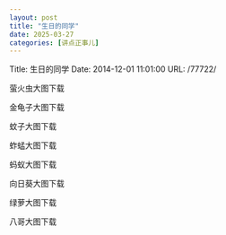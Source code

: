 ```yaml
---
layout: post
title: "生日的同学"
date: 2025-03-27
categories: [讲点正事儿]
---
```


Title: 生日的同学
Date: 2014-12-01 11:01:00
URL: /77722/

萤火虫大图下载

金龟子大图下载

蚊子大图下载

蚱蜢大图下载

蚂蚁大图下载

向日葵大图下载

绿萝大图下载

八哥大图下载